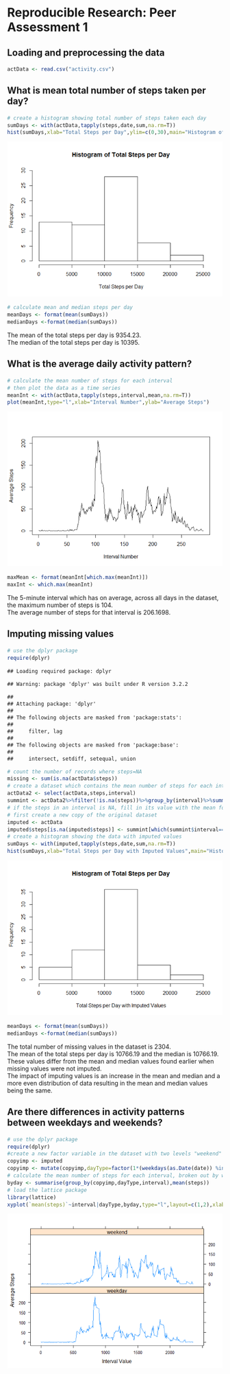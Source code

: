 # Reproducible Research: Peer Assessment 1


## Loading and preprocessing the data

```r
actData <- read.csv("activity.csv")
```



## What is mean total number of steps taken per day?

```r
# create a histogram showing total number of steps taken each day
sumDays <- with(actData,tapply(steps,date,sum,na.rm=T))
hist(sumDays,xlab="Total Steps per Day",ylim=c(0,30),main="Histogram of Total Steps per Day")
```

![](PA1_template_files/figure-html/meandays-1.png) 

```r
# calculate mean and median steps per day
meanDays <- format(mean(sumDays))
medianDays <-format(median(sumDays))
```
The mean of the total steps per day is 9354.23.  
The median of the total steps per day is 10395.



## What is the average daily activity pattern?

```r
# calculate the mean number of steps for each interval
# then plot the data as a time series
meanInt <- with(actData,tapply(steps,interval,mean,na.rm=T))
plot(meanInt,type="l",xlab="Interval Number",ylab="Average Steps")
```

![](PA1_template_files/figure-html/meanintervals-1.png) 

```r
maxMean <- format(meanInt[which.max(meanInt)])
maxInt <- which.max(meanInt)
```
The 5-minute interval which has on average, across all days in the dataset, the maximum number of steps is 104.  
The average number of steps for that interval is 206.1698.  


## Imputing missing values

```r
# use the dplyr package
require(dplyr)
```

```
## Loading required package: dplyr
```

```
## Warning: package 'dplyr' was built under R version 3.2.2
```

```
## 
## Attaching package: 'dplyr'
## 
## The following objects are masked from 'package:stats':
## 
##     filter, lag
## 
## The following objects are masked from 'package:base':
## 
##     intersect, setdiff, setequal, union
```

```r
# count the number of records where steps=NA
missing <- sum(is.na(actData$steps))
# create a dataset which contains the mean number of steps for each interval
actData2 <- select(actData,steps,interval)
summint <- actData2%>%filter(!is.na(steps))%>%group_by(interval)%>%summarize(mean(steps))
# if the steps in an interval is NA, fill in its value with the mean for that interval
# first create a new copy of the original dataset
imputed <- actData
imputed$steps[is.na(imputed$steps)] <- summint[which(summint$interval==imputed$interval)]$`mean(steps)`
# create a histogram showing the data with imputed values
sumDays <- with(imputed,tapply(steps,date,sum,na.rm=T))
hist(sumDays,xlab="Total Steps per Day with Imputed Values",main="Histogram of Total Steps per Day")
```

![](PA1_template_files/figure-html/missval-1.png) 

```r
meanDays <- format(mean(sumDays))
medianDays <-format(median(sumDays))
```
The total number of missing values in the dataset is 2304.  
The mean of the total steps per day is 10766.19 and the median is 10766.19.  
These values differ from the mean and median values found earlier when missing values were not imputed.  
The impact of imputing values is an increase in the mean and median and a more even distribution of data 
resulting in the mean and median values being the same.  



## Are there differences in activity patterns between weekdays and weekends?

```r
# use the dplyr package
require(dplyr)
#create a new factor variable in the dataset with two levels "weekend" and "weekday"
copyimp <- imputed
copyimp <- mutate(copyimp,dayType=factor(1*(weekdays(as.Date(date)) %in% c("Saturday","Sunday")),labels=c("weekday","weekend")))
# calculate the mean number of steps for each interval, broken out by weekend or weekday
byday <- summarise(group_by(copyimp,dayType,interval),mean(steps))
# load the lattice package
library(lattice)
xyplot(`mean(steps)`~interval|dayType,byday,type="l",layout=c(1,2),xlab="Interval Value",ylab="Average Steps")
```

![](PA1_template_files/figure-html/weekends-1.png) 
